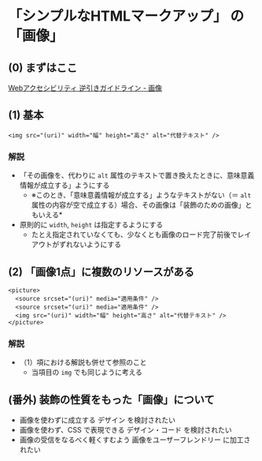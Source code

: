 # 「シンプルなHTMLマークアップ」 の 「画像」

## (0) まずはここ

[Webアクセシビリティ 逆引きガイドライン - 画像](https://weba11y.jp/know-how/guidelines/guidelines_index/#category06)

## (1) 基本

```
<img src="(uri)" width="幅" height="高さ" alt="代替テキスト" />
```

### 解説

* 「その画像を、代わりに `alt` 属性のテキストで置き換えたときに、意味意義情報が成立する」ようにする
  * ※このとき、「意味意義情報が成立する」ようなテキストがない（＝ `alt` 属性の内容が空で成立する）場合、その画像は「装飾のための画像」ともいえる*
* 原則的に `width`, `height` は指定するようにする
  * たとえ指定されていなくても、少なくとも画像のロード完了前後でレイアウトがずれないようにする

## (2) 「画像1点」に複数のリソースがある

```
<picture>
  <source srcset="(uri)" media="適用条件" />
  <source srcset="(uri)" media="適用条件" />
  <img src="(uri)" width="幅" height="高さ" alt="代替テキスト" />
</picture>
```

### 解説

* （1）項における解説も併せて参照のこと
  * 当項目の `img` でも同じように考える

## (番外) 装飾の性質をもった「画像」について

* 画像を使わずに成立する デザイン を検討されたい
* 画像を使わず、CSS で表現できる デザイン・コード を検討されたい
* 画像の受信をなるべく軽くすむよう 画像をユーザーフレンドリー に加工されたい
